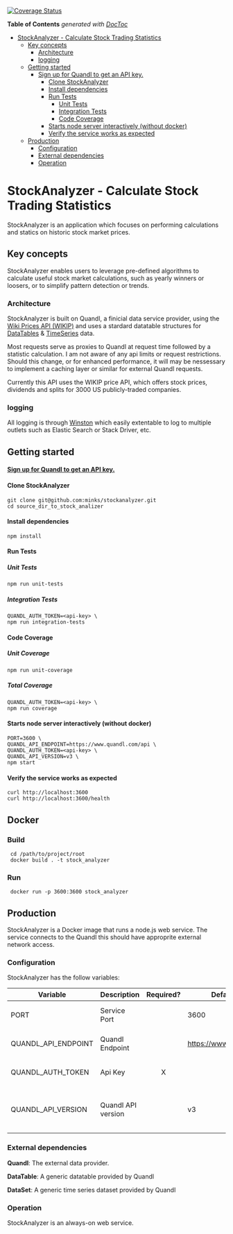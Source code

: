 [![Coverage Status](https://coveralls.io/repos/github/minkd/StockAnalizer/badge.svg?branch=master)](https://coveralls.io/github/minkd/StockAnalizer?branch=master)

<!-- START doctoc generated TOC please keep comment here to allow auto update -->
<!-- DON'T EDIT THIS SECTION, INSTEAD RE-RUN doctoc TO UPDATE -->
**Table of Contents**  *generated with [DocToc](https://github.com/thlorenz/doctoc)*

- [StockAnalyzer - Calculate Stock Trading Statistics](#stockanalyzer---calculate-stock-trading-statistics)
  - [Key concepts](#key-concepts)
    - [Architecture](#architecture)
    - [logging](#logging)
  - [Getting started](#getting-started)
    - [Sign up for Quandl to get an API key.](#sign-up-for-quandl-to-get-an-api-key)
      - [Clone StockAnalyzer](#clone-stockanalyzer)
      - [Install dependencies](#install-dependencies)
      - [Run Tests](#run-tests)
        - [Unit Tests](#unit-tests)
        - [Integration Tests](#integration-tests)
        - [Code Coverage](#code-coverage)
      - [Starts node server interactively (without docker)](#starts-node-server-interactively-without-docker)
      - [Verify the service works as expected](#verify-the-service-works-as-expected)
  - [Production](#production)
    - [Configuration](#configuration)
    - [External dependencies](#external-dependencies)
    - [Operation](#operation)

<!-- END doctoc generated TOC please keep comment here to allow auto update -->

# StockAnalyzer - Calculate Stock Trading Statistics

StockAnalyzer is an application which focuses on performing calculations and statics on historic stock market prices.

## Key concepts
StockAnalyzer enables users to leverage pre-defined algorithms to calculate useful stock market calculations, such as yearly winners or loosers, or to simplify pattern detection or trends.

### Architecture
StockAnalyzer is built on Quandl, a finicial data service provider, using the [Wiki Prices API (WIKIP)](https://www.quandl.com/databases/WIKIP/documentation/about) and uses a stardard datatable structures for [DataTables](https://docs.quandl.com/docs/tables-1) & [TimeSeries](https://docs.quandl.com/docs/time-series) data.

Most requests serve as proxies to Quandl at request time followed by a statistic calculation. I am not aware of any api limits or request restrictions. Should this change, or for enhanced performance, it will may be nessessary to implement a caching layer or similar for external Quandl requests.

Currently this API uses the WIKIP price API, which offers stock prices, dividends and splits for 3000 US publicly-traded companies.

### logging
All logging is through [Winston](https://github.com/winstonjs/winston) which easily extentable to log to multiple outlets such as Elastic Search or Stack Driver, etc.


## Getting started


#### [Sign up for Quandl to get an API key.](https://docs.quandl.com/docs/getting-started#section-getting-an-api-key)

#### Clone StockAnalyzer
```
git clone git@github.com:minks/stockanalyzer.git
cd source_dir_to_stock_analizer
```

#### Install dependencies
```
npm install
```

#### Run Tests

##### Unit Tests
```
npm run unit-tests
```

##### Integration Tests
```
QUANDL_AUTH_TOKEN=<api-key> \
npm run integration-tests
```

#### Code Coverage
##### Unit Coverage
```
npm run unit-coverage
```

##### Total Coverage
```
QUANDL_AUTH_TOKEN=<api-key> \
npm run coverage
```

#### Starts node server interactively (without docker)
```
PORT=3600 \
QUANDL_API_ENDPOINT=https://www.quandl.com/api \
QUANDL_AUTH_TOKEN=<api-key> \
QUANDL_API_VERSION=v3 \
npm start
```

#### Verify the service works as expected
```
curl http://localhost:3600
curl http://localhost:3600/health
```

## Docker

### Build
```
 cd /path/to/project/root
 docker build . -t stock_analyzer
```
### Run
```
 docker run -p 3600:3600 stock_analyzer
```


## Production
StockAnalyzer is a Docker image that runs a node.js web service. The service connects to the Quandl this should have approprite external network access.


### Configuration
StockAnalyzer has the follow variables:

| Variable | Description | Required? | Default Value | Comments |
| --- | --- | :---: | --- | --- |
| PORT | Service Port |  | 3600 | The port to expose for this API. |
| QUANDL_API_ENDPOINT | Quandl Endpoint | | https://www.quandl.com/api | The Quandl API endpoint. |
| QUANDL_AUTH_TOKEN | Api Key | X | | Should be based on environment |
| QUANDL_API_VERSION | Quandl API version |  | v3 | The version of the Quandl API we will be using |


### External dependencies

**Quandl**: The external data provider.

**DataTable**: A generic datatable provided by Quandl

**DataSet**: A generic time series dataset provided by Quandl

### Operation

StockAnalyzer is an always-on web service.